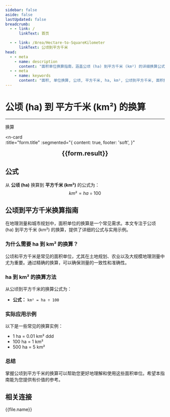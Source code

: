 ```yaml
---
sidebar: false
aside: false
lastUpdated: false
breadcrumb:
  - - link: /
      linkText: 首页

  - - link: /Area/Hectare-to-SquareKilometer
      linkText: 公顷到平方千米
head:
  - - meta
    - name: description
      content: "面积单位换算指南，涵盖公顷 (ha) 到平方千米 (km²) 的详细换算公式与说明。"
  - - meta
    - name: keywords
      content: "面积, 单位换算, 公顷, 平方千米, ha, km², 公顷到平方千米, 面积换算指南, 公顷换算平方千米, 公顷到平方千米, 平方千米换算, 面积单位换算, 公顷转平方千米, 平方千米计算, 大面积土地测量, 农业土地面积, 公顷符号, 平方千米符号, 面积单位对照, 公顷换算表, 平方千米换算公式, 面积转换工具, 公顷计算, 平方千米计算器, 面积换算公式, 国际测量单位, 农场面积计算, 地理面积测量, 公顷到平方千米公式, 平方千米面积计算, 面积单位转换, 国际土地单位, 农业规划面积, 公顷平方千米对照表, 面积计算工具, 国际农业单位"
---
```

# 公顷 (ha) 到 平方千米 (km²) 的换算
---
<script setup>
import { onMounted, reactive, inject, ref } from 'vue'
import { NButton, NForm, NFormItem, NInput, NInputNumber, NSelect, NCard, useMessage,NGrid ,NGi } from 'naive-ui'
import { defineClientComponent } from 'vitepress'
import { Area } from '../../files';
const seoKey = ['公顷平方千米','公顷和平方千米的换算','一公顷等于多少平方千米','公顷转平方千米','hectares km²','公顷换算','平方千米换算','面积换算','单位换算','公顷到平方千米','ha km²','公顷平方千米转换','面积单位换算','公顷平方千米计算器','公顷平方千米对照表','长度换算','单位转换','公顷平方千米换算器','平方千米长度','公顷长度','面积计算','单位换算公式','公顷平方千米计算','面积换算器','平方千米单位换算','公顷单位换算','面积单位转换表','公顷平方千米转换表']
const convert = inject('convert')

const form = reactive({
  number: null,
  result: '',
  title: '公顷 (ha) 到 平方千米 (km²) 的换算'
})

const convertHandler = () => {
  if (form.number !== null && !isNaN(form.number)) {
    const convertedValue = parseFloat(form.number) / 100
    form.result = `${form.number}ha = ${convertedValue.toFixed(4)}km²`
  } else {
    form.result = '请输入有效的数值。'
  }
}
</script>

<n-form size="large" :model="form">
  <n-form-item label="公顷 (ha)">
    <n-input-number v-model:value="form.number" placeholder="输入公顷" style="width: 100%" />
  </n-form-item>
  <n-form-item>
    <n-button type="info" @click="convertHandler" block>换算</n-button>
  </n-form-item>
</n-form>

<n-card  
  :title="form.title"
  :segmented="{
    content: true,
    footer: 'soft',
  }"
>
  <div  style="text-align:center;font-size:20px;">
    <strong>{{form.result}}</strong>
  </div>
    <template #footer>
    <div>
      <span v-for="item of seoKey">{{item}}，</span>
    </div>
  </template>
</n-card>

## 公式

从 **公顷 (ha)** 换算到 **平方千米 (km²)** 的公式为：
$$ km² = ha \div 100 $$

## 公顷到平方千米换算指南

在地理测量和城市规划中，面积单位的换算是一个常见需求。本文专注于公顷 (ha) 到平方千米 (km²) 的换算，提供了详细的公式与实用示例。

### 为什么需要 ha 到 km² 的换算？

公顷和平方千米是常见的面积单位，尤其在土地规划、农业以及大规模地理测量中尤为重要。通过精确的换算，可以确保测量的一致性和准确性。

### ha 到 km² 的换算方法

从公顷到平方千米的换算公式为：

- **公式：** `km² = ha ÷ 100`

### 实际应用示例

以下是一些常见的换算实例：

- 1 ha = 0.01 km²
ddd
- 100 ha = 1 km²
- 500 ha = 5 km²

### 总结

掌握公顷到平方千米的换算可以帮助您更好地理解和使用这些面积单位。希望本指南能为您提供有价值的参考。

## 相关连接
<n-grid x-gap="12" :cols="2">
  <n-gi v-for="(file, index) in Area" :key="index">
    <n-button
      text
      tag="a"
      :href="file.path"
      type="info"
    >
      {{file.name}}
    </n-button>
  </n-gi>
</n-grid>